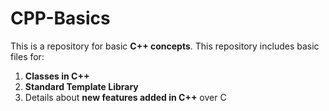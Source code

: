 # CPP-Basics
This is a repository for basic **C++ concepts**.
This repository includes basic files for:
1. **Classes in C++**
2. **Standard Template Library**
3. Details about **new features added in C++** over C
